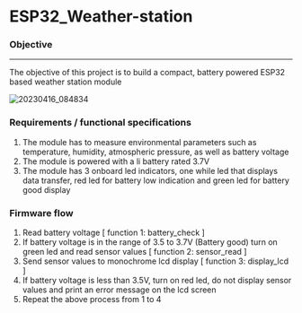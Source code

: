 # ESP32_Weather-station

### Objective
-----------------------------------------------------------------------------------------------------------------------------------------------------------------------
The objective of this project is to build a compact, battery powered ESP32 based weather station module

![20230416_084834](https://user-images.githubusercontent.com/26503600/232269726-3f5587c7-fb8f-410d-b324-e5b6f0ef4914.jpg)




### Requirements / functional specifications
1. The module has to measure environmental parameters such as temperature, humidity, atmospheric pressure, as well as battery voltage
2. The module is powered with a li battery rated 3.7V
3. The module has 3 onboard led indicators, one while led that displays data transfer, red led for battery low indication and green led for battery good display


### Firmware flow
1. Read battery voltage [ function 1: battery_check ]
2. If battery voltage is in the range of 3.5 to 3.7V (Battery good) turn on green led and  read sensor values [ function 2: sensor_read ]
3. Send sensor values to monochrome lcd display [ function 3: display_lcd ]
4. If battery voltage is less than 3.5V, turn on red led, do not display sensor values and print an error message on the lcd screen
5. Repeat the above process from 1 to 4


